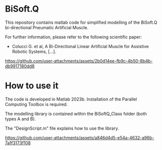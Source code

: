 # BiSoft.Q
This repository contains matlab code for simplified modelling of the BiSoft.Q bi-directional Pneumatic Artificial Muscle.

For further information, please refer to the following scientific paper:

- Colucci G. et al, A Bi-Directional Linear Artificial Muscle for Assistive Robotic Systems, [...].


https://github.com/user-attachments/assets/2b0d14ee-fb9c-4b50-8b4b-db9917180dd8

# How to use it

The code is developed in Matlab 2023b. Installation of the Parallel Computing Toolbox is required.

The modelling library is contained within the BiSoftQ_Class folder (both types A and B).

The "DesignScript.m" file explains how to use the library.

https://github.com/user-attachments/assets/a846d4d5-e54a-4632-a96b-7a1f3173f108

